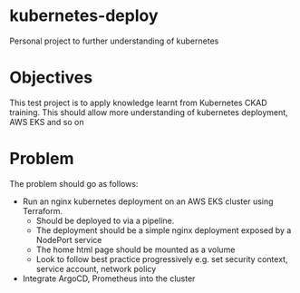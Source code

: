# kubernetes-deploy
Personal project to further understanding of kubernetes

# Objectives
This test project is to apply knowledge learnt from Kubernetes CKAD training.
This should allow more understanding of kubernetes deployment, AWS EKS and so on


# Problem
The problem should go as follows:
- Run an nginx kubernetes deployment on an AWS EKS cluster using Terraform. 
    - Should be deployed to via a pipeline.
    - The deployment should be a simple nginx deployment exposed by a NodePort service
    - The home html page should be mounted as a volume
    - Look to follow best practice progressively e.g. set security context, service account, network policy
- Integrate ArgoCD, Prometheus into the cluster
